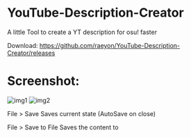 # YouTube-Description-Creator
A little Tool to create a YT description for osu! faster

Download:
https://github.com/raeyon/YouTube-Description-Creator/releases

Screenshot:
===
![img1](https://user-images.githubusercontent.com/7215049/38366200-4f437352-38df-11e8-85a3-b2c8ae96c160.png)
![img2](https://user-images.githubusercontent.com/7215049/38366203-5238fc8a-38df-11e8-97ed-d3e525cee95b.png)

File > Save 	Saves current state (AutoSave on close)

File > Save to File 	Saves the content to <title>.txt (Don't use special characters in Mode | Mods Textbox (like |, /, \, etc) if you wanto to save it to a Textfile (maybe i change that abit soon))

File > Exit 	Exits the Appliaction

Reset/Clear	resets/clears the textinput
